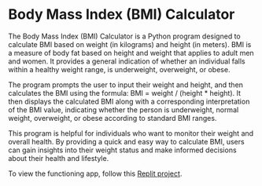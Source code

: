 # Body Mass Index (BMI) Calculator


The Body Mass Index (BMI) Calculator is a Python program designed to calculate BMI based on weight (in kilograms) and height (in meters). BMI is a measure of body fat based on height and weight that applies to adult men and women. It provides a general indication of whether an individual falls within a healthy weight range, is underweight, overweight, or obese.

The program prompts the user to input their weight and height, and then calculates the BMI using the formula: BMI = weight / (height * height). It then displays the calculated BMI along with a corresponding interpretation of the BMI value, indicating whether the person is underweight, normal weight, overweight, or obese according to standard BMI ranges.

This program is helpful for individuals who want to monitor their weight and overall health. By providing a quick and easy way to calculate BMI, users can gain insights into their weight status and make informed decisions about their health and lifestyle.

To view the functioning app, follow this [Replit project](https://replit.com/@shackerica/BMI-Caculator-App).
